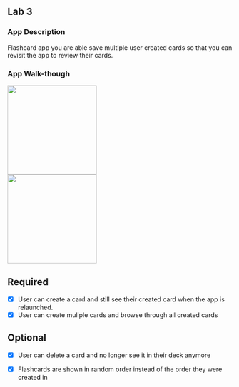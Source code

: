 ## Lab 3

### App Description
Flashcard app you are able save multiple user created cards so that you can revisit the app to review their cards.

### App Walk-though

<img src="https://imgflip.com/gif/6wgayl.gif" width=200><br> 
<img src="https://github.com/scapatches/FlashCards/blob/master/gif.gif" width=200><br> 

## Required
- [x] User can create a card and still see their created card when the app is relaunched.
- [x] User can create muliple cards and browse through all created cards

## Optional
- [x] User can delete a card and no longer see it in their deck anymore
- [x] Flashcards are shown in random order instead of the order they were created in

